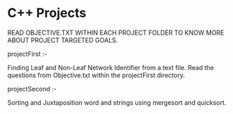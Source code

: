 # C++ Projects 


READ OBJECTIVE.TXT WITHIN EACH PROJECT FOLDER TO KNOW MORE ABOUT PROJECT TARGETED GOALS.

projectFirst :- 

Finding Leaf and Non-Leaf Network Identifier from a text file. 
Read the questions from Objective.txt within the projectFirst directory.

projectSecond :-

Sorting and Juxtaposition word and strings using mergesort and quicksort.
